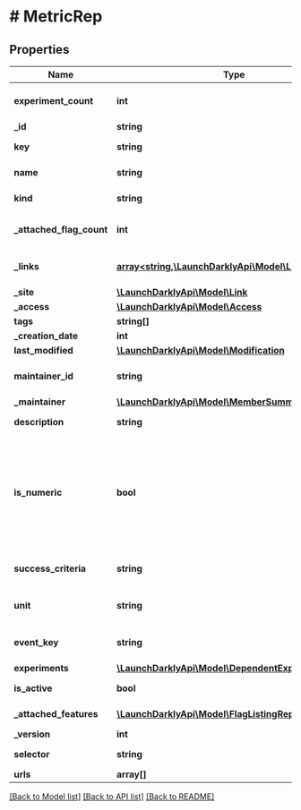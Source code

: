 # # MetricRep

## Properties

Name | Type | Description | Notes
------------ | ------------- | ------------- | -------------
**experiment_count** | **int** | The number of experiments using this metric | [optional]
**_id** | **string** | The ID of this metric |
**key** | **string** | A unique key to reference the metric |
**name** | **string** | A human-friendly name for the metric |
**kind** | **string** | The kind of event the metric tracks |
**_attached_flag_count** | **int** | The number of feature flags currently attached to this metric | [optional]
**_links** | [**array<string,\LaunchDarklyApi\Model\Link>**](Link.md) | The location and content type of related resources |
**_site** | [**\LaunchDarklyApi\Model\Link**](Link.md) |  | [optional]
**_access** | [**\LaunchDarklyApi\Model\Access**](Access.md) |  | [optional]
**tags** | **string[]** | Tags for the metric |
**_creation_date** | **int** |  |
**last_modified** | [**\LaunchDarklyApi\Model\Modification**](Modification.md) |  | [optional]
**maintainer_id** | **string** | The ID of the member who maintains this metric | [optional]
**_maintainer** | [**\LaunchDarklyApi\Model\MemberSummary**](MemberSummary.md) |  | [optional]
**description** | **string** | Description of the metric | [optional]
**is_numeric** | **bool** | For custom metrics, whether to track numeric changes in value against a baseline (&lt;code&gt;true&lt;/code&gt;) or to track a conversion when users taken an action (&lt;code&gt;false&lt;/code&gt;). | [optional]
**success_criteria** | **string** | For numeric custom metrics, the success criteria | [optional]
**unit** | **string** | For numeric custom metrics, the unit of measure | [optional]
**event_key** | **string** | For custom metrics, the event name to use in your code | [optional]
**experiments** | [**\LaunchDarklyApi\Model\DependentExperimentRep[]**](DependentExperimentRep.md) |  | [optional]
**is_active** | **bool** | Whether the metric is active | [optional]
**_attached_features** | [**\LaunchDarklyApi\Model\FlagListingRep[]**](FlagListingRep.md) | Details on the flags attached to this metric | [optional]
**_version** | **int** | Version of the metric | [optional]
**selector** | **string** | For click metrics, the CSS selectors | [optional]
**urls** | **array[]** |  | [optional]

[[Back to Model list]](../../README.md#models) [[Back to API list]](../../README.md#endpoints) [[Back to README]](../../README.md)
